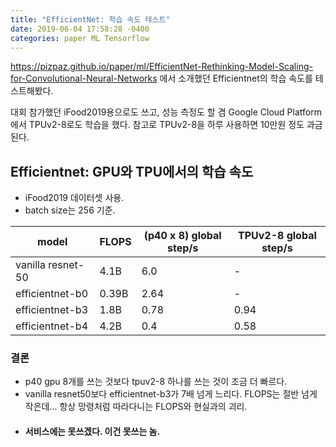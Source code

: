 ```yaml
---
title: "EfficientNet: 학습 속도 테스트"
date: 2019-06-04 17:58:28 -0400
categories: paper ML Tensorflow
---
```


https://pizpaz.github.io/paper/ml/EfficientNet-Rethinking-Model-Scaling-for-Convolutional-Neural-Networks 에서
소개했던 Efficientnet의 학습 속도를 테스트해봤다.

대회 참가했던 iFood2019용으로도 쓰고, 성능 측정도 할 겸 Google Cloud Platform에서 TPUv2-8로도 학습을 했다. 
참고로 TPUv2-8을 하루 사용하면 10만원 정도 과금된다.

## Efficientnet: GPU와 TPU에서의 학습 속도
* iFood2019 데이터셋 사용.
* batch size는 256 기준.

| model | FLOPS | (p40 x 8) global step/s | TPUv2-8 global step/s |
| -- | -- | -- | -- |
| vanilla resnet-50 | 4.1B | 6.0 | - |
| efficientnet-b0 | 0.39B | 2.64 | - |
| efficientnet-b3 | 1.8B | 0.78 | 0.94 |
| efficientnet-b4 | 4.2B | 0.4 | 0.58 |


### 결론
* p40 gpu 8개를 쓰는 것보다 tpuv2-8 하나를 쓰는 것이 조금 더 빠르다.
* vanilla resnet50보다 efficientnet-b3가 7배 넘게 느리다.  FLOPS는 절반 넘게 작은데... 항상 망령처럼 따라다니는 FLOPS와 현실과의 괴리.
* #### 서비스에는 못쓰겠다. 이건 못쓰는 놈.
